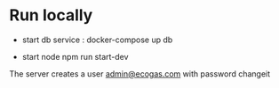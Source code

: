 # Run locally
- start db service :
docker-compose up db
  
- start node
npm run start-dev
  
The server creates a user admin@ecogas.com with password changeit